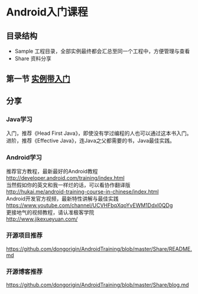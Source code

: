 # Android入门课程
## 目录结构
- Sample 工程目录，全部实例最终都会汇总至同一个工程中，方便管理与查看
- Share 资料分享


## 第一节 [实例带入门](https://github.com/dongorigin/AndroidTraining/blob/master/Chapter1.md)


## 分享
### Java学习  
入门，推荐《Head First Java》，即使没有学过编程的人也可以通过这本书入门。  
进阶，推荐《Effective Java》，连Java之父都需要的书，Java最佳实践。  

### Android学习  
推荐官方教程，最新最好的Android教程  
http://developer.android.com/training/index.html  
当然假如你的英文和我一样烂的话，可以看协作翻译版  
http://hukai.me/android-training-course-in-chinese/index.html  
Android开发官方视频，最新特性讲解与最佳实践  
https://www.youtube.com/channel/UCVHFbqXqoYvEWM1Ddxl0QDg  
更接地气的视频教程，请认准极客学院  
http://www.jikexueyuan.com/  

### 开源项目推荐  
https://github.com/dongorigin/AndroidTraining/blob/master/Share/README.md 

### 开源博客推荐  
https://github.com/dongorigin/AndroidTraining/blob/master/Share/blog.md  
